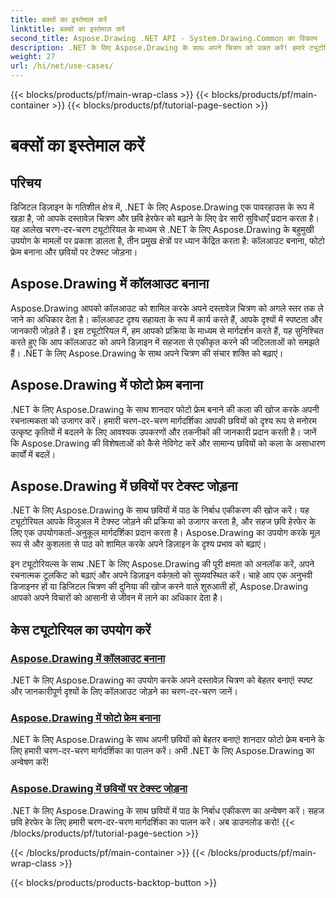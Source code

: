 ```yaml
---
title: बक्सों का इस्तेमाल करें
linktitle: बक्सों का इस्तेमाल करें
second_title: Aspose.Drawing .NET API - System.Drawing.Common का विकल्प
description: .NET के लिए Aspose.Drawing के साथ अपने चित्रण को उन्नत करें! हमारे ट्यूटोरियल के साथ कॉलआउट जोड़ें, शानदार फ़्रेम बनाएं और टेक्स्ट को छवियों में सहजता से एकीकृत करें।
weight: 27
url: /hi/net/use-cases/
---
```


{{< blocks/products/pf/main-wrap-class >}}
{{< blocks/products/pf/main-container >}}
{{< blocks/products/pf/tutorial-page-section >}}

# बक्सों का इस्तेमाल करें

## परिचय

डिजिटल डिज़ाइन के गतिशील क्षेत्र में, .NET के लिए Aspose.Drawing एक पावरहाउस के रूप में खड़ा है, जो आपके दस्तावेज़ चित्रण और छवि हेरफेर को बढ़ाने के लिए ढेर सारी सुविधाएँ प्रदान करता है। यह आलेख चरण-दर-चरण ट्यूटोरियल के माध्यम से .NET के लिए Aspose.Drawing के बहुमुखी उपयोग के मामलों पर प्रकाश डालता है, तीन प्रमुख क्षेत्रों पर ध्यान केंद्रित करता है: कॉलआउट बनाना, फोटो फ्रेम बनाना और छवियों पर टेक्स्ट जोड़ना।

## Aspose.Drawing में कॉलआउट बनाना

Aspose.Drawing आपको कॉलआउट को शामिल करके अपने दस्तावेज़ चित्रण को अगले स्तर तक ले जाने का अधिकार देता है। कॉलआउट दृश्य सहायता के रूप में कार्य करते हैं, आपके दृश्यों में स्पष्टता और जानकारी जोड़ते हैं। इस ट्यूटोरियल में, हम आपको प्रक्रिया के माध्यम से मार्गदर्शन करते हैं, यह सुनिश्चित करते हुए कि आप कॉलआउट को अपने डिज़ाइन में सहजता से एकीकृत करने की जटिलताओं को समझते हैं। .NET के लिए Aspose.Drawing के साथ अपने चित्रण की संचार शक्ति को बढ़ाएं।

## Aspose.Drawing में फोटो फ्रेम बनाना

.NET के लिए Aspose.Drawing के साथ शानदार फोटो फ्रेम बनाने की कला की खोज करके अपनी रचनात्मकता को उजागर करें। हमारी चरण-दर-चरण मार्गदर्शिका आपकी छवियों को दृश्य रूप से मनोरम उत्कृष्ट कृतियों में बदलने के लिए आवश्यक उपकरणों और तकनीकों की जानकारी प्रदान करती है। जानें कि Aspose.Drawing की विशेषताओं को कैसे नेविगेट करें और सामान्य छवियों को कला के असाधारण कार्यों में बदलें।

## Aspose.Drawing में छवियों पर टेक्स्ट जोड़ना

.NET के लिए Aspose.Drawing के साथ छवियों में पाठ के निर्बाध एकीकरण की खोज करें। यह ट्यूटोरियल आपके विज़ुअल में टेक्स्ट जोड़ने की प्रक्रिया को उजागर करता है, और सहज छवि हेरफेर के लिए एक उपयोगकर्ता-अनुकूल मार्गदर्शिका प्रदान करता है। Aspose.Drawing का उपयोग करके मूल रूप से और कुशलता से पाठ को शामिल करके अपने डिज़ाइन के दृश्य प्रभाव को बढ़ाएं।

इन ट्यूटोरियल्स के साथ .NET के लिए Aspose.Drawing की पूरी क्षमता को अनलॉक करें, अपने रचनात्मक टूलकिट को बढ़ाएं और अपने डिज़ाइन वर्कफ़्लो को सुव्यवस्थित करें। चाहे आप एक अनुभवी डिजाइनर हों या डिजिटल चित्रण की दुनिया की खोज करने वाले शुरुआती हों, Aspose.Drawing आपको अपने विचारों को आसानी से जीवन में लाने का अधिकार देता है।

## केस ट्यूटोरियल का उपयोग करें
### [Aspose.Drawing में कॉलआउट बनाना](./make-callout/)
.NET के लिए Aspose.Drawing का उपयोग करके अपने दस्तावेज़ चित्रण को बेहतर बनाएं! स्पष्ट और जानकारीपूर्ण दृश्यों के लिए कॉलआउट जोड़ने का चरण-दर-चरण जानें।
### [Aspose.Drawing में फोटो फ्रेम बनाना](./photo-frame/)
.NET के लिए Aspose.Drawing के साथ अपनी छवियों को बेहतर बनाएं! शानदार फोटो फ्रेम बनाने के लिए हमारी चरण-दर-चरण मार्गदर्शिका का पालन करें। अभी .NET के लिए Aspose.Drawing का अन्वेषण करें!
### [Aspose.Drawing में छवियों पर टेक्स्ट जोड़ना](./text-on-image/)
.NET के लिए Aspose.Drawing के साथ छवियों में पाठ के निर्बाध एकीकरण का अन्वेषण करें। सहज छवि हेरफेर के लिए हमारी चरण-दर-चरण मार्गदर्शिका का पालन करें। अब डाउनलोड करो!
{{< /blocks/products/pf/tutorial-page-section >}}

{{< /blocks/products/pf/main-container >}}
{{< /blocks/products/pf/main-wrap-class >}}

{{< blocks/products/products-backtop-button >}}
